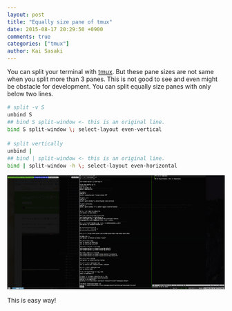 ```yaml
---
layout: post
title: "Equally size pane of tmux"
date: 2015-08-17 20:29:50 +0900
comments: true
categories: ["tmux"]
author: Kai Sasaki
---
```


You can split your terminal with [tmux](https://tmux.github.io/). But these pane sizes are not same when you split more than 3 panes.
This is not good to see and even might be obstacle for development. You can split equally size panes with only below two lines.

```sh
# split -v S
unbind S
## bind S split-window <- this is an original line.
bind S split-window \; select-layout even-vertical

# split vertically
unbind |
## bind | split-window <- this is an original line.
bind | split-window -h \; select-layout even-horizontal
```

![splits](/images/posts/2015-08-17-equally-size-pane-of-tmux/split.png)

This is easy way! 

